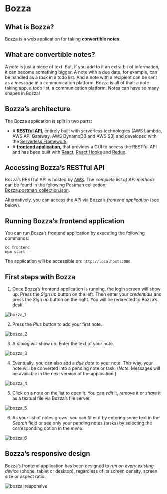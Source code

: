 # Bozza

## What is Bozza?
Bozza is a web application for taking **convertible notes**.

## What are convertible notes?
A *note* is just a piece of text. But, if you add to it an extra bit of information, it can become something bigger. A note with a due date, for example, can be handled as a *task* in a todo list. And a note with a recipient can be sent as a *message* in a communication platform. Bozza is all of that: a note-taking app, a todo list, a communication platform. Notes can have so many shapes in Bozza!

## Bozza’s architecture
The Bozza application is split in two parts:
* A **[RESTful API](https://github.com/aisva/bozza/tree/master/backend)**, entirely built with serverless technologies (AWS Lambda, AWS API Gateway, AWS DynamoDB and AWS S3) and developed with the [Serverless Framework](https://serverless.com).
* A **[frontend application](https://github.com/aisva/bozza/tree/master/frontend)**, that provides a GUI to access the RESTful API and has been built with [React](https://reactjs.org/), [React Hooks](https://reactjs.org/docs/hooks-intro.html) and [Redux](https://redux.js.org/).

## Accessing Bozza’s RESTful API
Bozza’s RESTful API is hosted by [AWS](https://aws.amazon.com/). The *complete list of API methods* can be found in the following Postman collection: [Bozza.postman_collection.json](https://github.com/aisva/bozza/blob/master/backend/Bozza.postman_collection.json).

Alternatively, you can access the API via Bozza’s *frontend application* (see below). 

## Running Bozza’s frontend application
You can run Bozza’s frontend application by executing the following commands:

```
cd frontend
npm start
```

The application will be accessible on: `http://localhost:3000`.

## First steps with Bozza

1. Once Bozza’s frontend application is running, the login screen will show up. Press the *Sign up* button on the left. Then enter your *credentials* and press the *Sign up* button on the right. You will be redirected to Bozza’s desk.

![bozza_1](https://github.com/aisva/bozza/tree/master/readme-images/bozza_1.png)

2. Press the *Plus* button to add your first note.

![bozza_2](https://github.com/aisva/bozza/tree/master/readme-images/bozza_2.png)

3. A *dialog* will show up. Enter the text of your note.

![bozza_3](https://github.com/aisva/bozza/tree/master/readme-images/bozza_3.png)

4. Eventually, you can also add a *due date* to your note. This way, your note will be converted into a pending note or task. (*Note:* Messages will be available in the next version of the application.)

![bozza_4](https://github.com/aisva/bozza/tree/master/readme-images/bozza_4.png)

5. Click on a note on the list to open it. You can *edit* it, *remove* it or *share* it as a textual file via Bozza’s file server.

![bozza_5](https://github.com/aisva/bozza/tree/master/readme-images/bozza_5.png)

6. As your list of notes grows, you can filter it by entering some text in the *Search* field or see only your pending notes (tasks) by selecting the corresponding option in the *menu*.

![bozza_6](https://github.com/aisva/bozza/tree/master/readme-images/bozza_6.png)

## Bozza’s responsive design
Bozza’s frontend application has been designed to *run on every existing device* (phone, tablet or desktop), regardless of its screen density, screen size or aspect ratio.

![bozza_responsive](https://github.com/aisva/bozza/tree/master/readme-images/bozza_responsive.png)